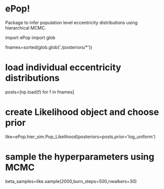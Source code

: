 # ePop!

Package to infer population level eccentricity distributions using hierarchical MCMC. 


import ePop 
import glob
    
fnames=sorted(glob.glob('./posteriors/*'))

# load individual eccentricity distributions
posts=[np.load(f) for f in fnames]

# create Likelihood object and choose prior
like=ePop.hier_sim.Pop_Likelihood(posteriors=posts,prior='log_uniform')

# sample the hyperparameters using MCMC
beta_samples=like.sample(2000,burn_steps=500,nwalkers=30)
